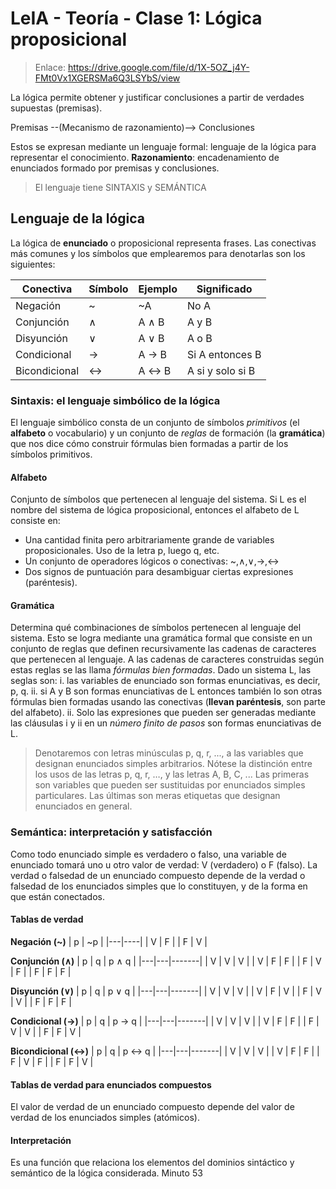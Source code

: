 # LeIA - Teoría - Clase 1: Lógica proposicional

> Enlace: https://drive.google.com/file/d/1X-5OZ_j4Y-FMt0Vx1XGERSMa6Q3LSYbS/view 

La lógica permite obtener y justificar conclusiones a partir de verdades supuestas (premisas).

Premisas --(Mecanismo de razonamiento)--> Conclusiones 

Estos se expresan mediante un lenguaje formal: lenguaje de la lógica para representar el conocimiento. 
**Razonamiento**: encadenamiento de enunciados formado por premisas y conclusiones. 

> El lenguaje tiene SINTAXIS y SEMÁNTICA 


## Lenguaje de la lógica
La lógica de **enunciado** o proposicional representa frases. 
Las conectivas más comunes y los símbolos que emplearemos para denotarlas son los siguientes:

| Conectiva         | Símbolo   | Ejemplo      | Significado                  |
|-------------------|-----------|--------------|------------------------------|
| Negación          | ~         | ~A           | No A                         |
| Conjunción        | ∧         | A ∧ B        | A y B                        |
| Disyunción        | ∨         | A ∨ B        | A o B                        |
| Condicional       | →         | A → B        | Si A entonces B              |
| Bicondicional     | ↔         | A ↔ B        | A si y solo si B             |


### Sintaxis: el lenguaje simbólico de la lógica 
El lenguaje simbólico consta de un conjunto de símbolos _primitivos_ (el **alfabeto** o vocabulario) y un conjunto de _reglas_ de formación (la **gramática**) que nos dice cómo construir fórmulas bien formadas a partir de los símbolos primitivos. 

#### Alfabeto
Conjunto de símbolos que pertenecen al lenguaje del sistema. Si L es el nombre del sistema de lógica proposicional, entonces el alfabeto de L consiste en: 
- Una cantidad finita pero arbitrariamente grande de variables proposicionales. Uso de la letra p, luego q, etc. 
- Un conjunto de operadores lógicos o conectivas: ~,∧,∨,→,↔
- Dos signos de puntuación para desambiguar ciertas expresiones (paréntesis). 

#### Gramática 
Determina qué combinaciones de símbolos pertenecen al lenguaje del sistema. Esto se logra mediante una gramática formal que consiste en un conjunto de reglas que definen recursivamente las cadenas de caracteres que pertenecen al lenguaje. A las cadenas de caracteres construidas según estas reglas se las llama _fórmulas bien formadas_. 
Dado un sistema L, las seglas son: 
i. las variables de enunciado son formas enunciativas, es decir, p, q. 
ii. si A y B son formas enunciativas de L entonces también lo son otras fórmulas bien formadas usando las conectivas (**llevan paréntesis**, son parte del alfabeto). 
ii. Solo las expresiones que pueden ser generadas mediante las cláusulas i y ii en un _número finito de pasos_ son formas enunciativas de L.

> Denotaremos con letras minúsculas p, q, r, ..., a las variables que designan enunciados simples arbitrarios. Nótese la distinción entre los usos de las letras p, q, r, …, y las letras A, B, C, ... Las primeras son variables que pueden ser sustituidas por enunciados simples particulares. Las últimas son meras etiquetas que designan enunciados en general.

### Semántica: interpretación y satisfacción
Como todo enunciado simple es verdadero o falso, una variable de enunciado tomará uno u otro valor de verdad: V (verdadero) o F (falso). La verdad o falsedad de un enunciado compuesto depende de la verdad o falsedad de los enunciados simples que lo constituyen, y de la forma en que están conectados. 

#### Tablas de verdad

**Negación (~)**
| p | ~p |
|---|----|
| V | F  |
| F | V  |

**Conjunción (∧)**
| p | q | p ∧ q |
|---|---|-------|
| V | V |   V   |
| V | F |   F   |
| F | V |   F   |
| F | F |   F   |

**Disyunción (∨)**
| p | q | p ∨ q |
|---|---|-------|
| V | V |   V   |
| V | F |   V   |
| F | V |   V   |
| F | F |   F   |

**Condicional (→)**
| p | q | p → q |
|---|---|-------|
| V | V |   V   |
| V | F |   F   |
| F | V |   V   |
| F | F |   V   |

**Bicondicional (↔)**
| p | q | p ↔ q |
|---|---|-------|
| V | V |   V   |
| V | F |   F   |
| F | V |   F   |
| F | F |   V   |

#### Tablas de verdad para enunciados compuestos 
El valor de verdad de un enunciado compuesto depende del valor de verdad de los enunciados simples (atómicos).

#### Interpretación
Es una función que relaciona los elementos del dominios sintáctico y semántico de la lógica considerada. 
Minuto 53